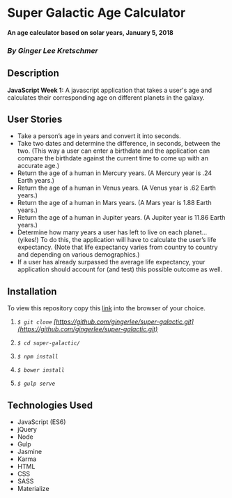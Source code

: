 # Super Galactic Age Calculator

#### **An age calculator based on solar years,** January 5, 2018

### _By **Ginger Lee Kretschmer**_

## Description

**JavaScript Week 1:** A javascript application that takes a user's age and calculates their corresponding age on different planets in the galaxy.

## User Stories
* Take a person’s age in years and convert it into seconds.
* Take two dates and determine the difference, in seconds, between the two. (This way a user can enter a birthdate and the application can compare the birthdate against the current time to come up with an accurate age.)
* Return the age of a human in Mercury years. (A Mercury year is .24 Earth years.)
* Return the age of a human in Venus years. (A Venus year is .62 Earth years.)
* Return the age of a human in Mars years. (A Mars year is 1.88 Earth years.)
* Return the age of a human in Jupiter years. (A Jupiter year is 11.86 Earth years.)
* Determine how many years a user has left to live on each planet… (yikes!) To do this, the application will have to calculate the user’s life expectancy. (Note that life expectancy varies from country to country and depending on various demographics.)
* If a user has already surpassed the average life expectancy, your application should account for (and test) this possible outcome as well.

## Installation
To view this repository copy this [link](https://gingerlee.github.io/super-galactic/) into the browser of your choice.

1. _`$ git clone` [https://github.com/gingerlee/super-galactic.git](https://github.com/gingerlee/super-galactic.git)_

2. _`$ cd super-galactic/`_

3. _`$ npm install`_

4. _`$ bower install`_

5. _`$ gulp serve`_


## Technologies Used
* JavaScript (ES6)
* jQuery
* Node
* Gulp
* Jasmine
* Karma
* HTML
* CSS
* SASS
* Materialize
